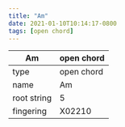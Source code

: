 ```yaml
---
title: "Am"
date: 2021-01-10T10:14:17-0800
tags: [open chord]
---
```


|Am|open chord|
|---|---|
|type|open chord|
|name|Am|
|root string|5|
|fingering|X02210|
